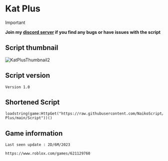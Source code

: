 # Kat Plus
> [!IMPORTANT]
> **Join my [discord server](https://discord.gg/vAWJMYJYcR) if you find any bugs or have issues with the script**
## Script thumbnail
![KatPlusThumbnail2](https://github.com/user-attachments/assets/0c765e95-0612-418b-a06c-b6dd726efe4f)
## Script version
`Version 1.0`
## Shortened Script
```
loadstring(game:HttpGet("https://raw.githubusercontent.com/NaikoScript/Kat-Plus/main/Script"))()
```
## Game information
`Last seen update : 2D/6M/2023`
```
https://www.roblox.com/games/621129760
```

